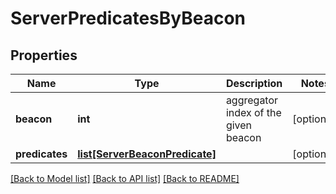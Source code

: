 # ServerPredicatesByBeacon

## Properties
Name | Type | Description | Notes
------------ | ------------- | ------------- | -------------
**beacon** | **int** | aggregator index of the given beacon  | [optional] 
**predicates** | [**list[ServerBeaconPredicate]**](ServerBeaconPredicate.md) |  | [optional] 

[[Back to Model list]](../README.md#documentation-for-models) [[Back to API list]](../README.md#documentation-for-api-endpoints) [[Back to README]](../README.md)


